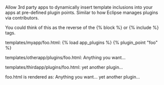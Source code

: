 Allow 3rd party apps to dynamically insert template inclusions into your apps at pre-defined plugin points. Similar to how Eclipse manages plugins via contributors.

You could think of this as the reverse of the {% block %} or {% include %} tags.

templates/myapp/foo.html:
{% load app\_plugins %}
{% plugin\_point "foo" %}

templates/otherapp/plugins/foo.html:
Anything you want...

templates/thirdapp/plugins/foo.html:
yet another plugin...


foo.html is rendered as:
Anything you want...
yet another plugin...